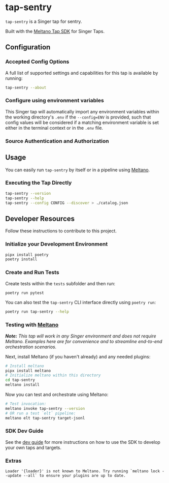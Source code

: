# tap-sentry

`tap-sentry` is a Singer tap for sentry.

Built with the [Meltano Tap SDK](https://sdk.meltano.com) for Singer Taps.

<!--

Developer TODO: Update the below as needed to correctly describe the install procedure. For instance, if you do not have a PyPi repo, or if you want users to directly install from your git repo, you can modify this step as appropriate.

## Installation

Install from PyPi:

```bash
pipx install tap-sentry
```

Install from GitHub:

```bash
pipx install git+https://github.com/ORG_NAME/tap-sentry.git@main
```

-->

## Configuration

### Accepted Config Options

<!--
Developer TODO: Provide a list of config options accepted by the tap.

This section can be created by copy-pasting the CLI output from:

```
tap-sentry --about --format=markdown
```
-->

A full list of supported settings and capabilities for this
tap is available by running:

```bash
tap-sentry --about
```

### Configure using environment variables

This Singer tap will automatically import any environment variables within the working directory's
`.env` if the `--config=ENV` is provided, such that config values will be considered if a matching
environment variable is set either in the terminal context or in the `.env` file.

### Source Authentication and Authorization

<!--
Developer TODO: If your tap requires special access on the source system, or any special authentication requirements, provide those here.
-->

## Usage

You can easily run `tap-sentry` by itself or in a pipeline using [Meltano](https://meltano.com/).

### Executing the Tap Directly

```bash
tap-sentry --version
tap-sentry --help
tap-sentry --config CONFIG --discover > ./catalog.json
```

## Developer Resources

Follow these instructions to contribute to this project.

### Initialize your Development Environment

```bash
pipx install poetry
poetry install
```

### Create and Run Tests

Create tests within the `tests` subfolder and
  then run:

```bash
poetry run pytest
```

You can also test the `tap-sentry` CLI interface directly using `poetry run`:

```bash
poetry run tap-sentry --help
```

### Testing with [Meltano](https://www.meltano.com)

_**Note:** This tap will work in any Singer environment and does not require Meltano.
Examples here are for convenience and to streamline end-to-end orchestration scenarios._

<!--
Developer TODO:
Your project comes with a custom `meltano.yml` project file already created. Open the `meltano.yml` and follow any "TODO" items listed in
the file.
-->

Next, install Meltano (if you haven't already) and any needed plugins:

```bash
# Install meltano
pipx install meltano
# Initialize meltano within this directory
cd tap-sentry
meltano install
```

Now you can test and orchestrate using Meltano:

```bash
# Test invocation:
meltano invoke tap-sentry --version
# OR run a test `elt` pipeline:
meltano elt tap-sentry target-jsonl
```

### SDK Dev Guide

See the [dev guide](https://sdk.meltano.com/en/latest/dev_guide.html) for more instructions on how to use the SDK to
develop your own taps and targets.

### Extras
```
Loader '{loader}' is not known to Meltano. Try running `meltano lock --update --all` to ensure your plugins are up to date.
```
